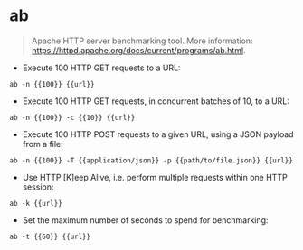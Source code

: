 # ab

> Apache HTTP server benchmarking tool.
> More information: <https://httpd.apache.org/docs/current/programs/ab.html>.

- Execute 100 HTTP GET requests to a URL:

`ab -n {{100}} {{url}}`

- Execute 100 HTTP GET requests, in concurrent batches of 10, to a URL:

`ab -n {{100}} -c {{10}} {{url}}`

- Execute 100 HTTP POST requests to a given URL, using a JSON payload from a file:

`ab -n {{100}} -T {{application/json}} -p {{path/to/file.json}} {{url}}`

- Use HTTP [K]eep Alive, i.e. perform multiple requests within one HTTP session:

`ab -k {{url}}`

- Set the maximum number of seconds to spend for benchmarking:

`ab -t {{60}} {{url}}`
